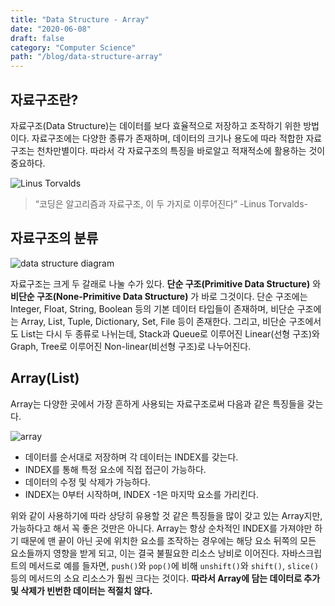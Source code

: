 ```yaml
---
title: "Data Structure - Array"
date: "2020-06-08"
draft: false
category: "Computer Science"
path: "/blog/data-structure-array"
---
```


## 자료구조란?
자료구조(Data Structure)는 데이터를 보다 효율적으로 저장하고 조작하기 위한 방법이다. 자료구조에는 다양한 종류가 존재하며, 데이터의 크기나 용도에 따라 적합한 자료구조는 천차만별이다. 따라서 각 자료구조의 특징을 바로알고 적재적소에 활용하는 것이 중요하다.

![Linus Torvalds](https://external-content.duckduckgo.com/iu/?u=https%3A%2F%2Ftse4.mm.bing.net%2Fth%3Fid%3DOIP.WqjgGOFI28G9BuDGaZOEWQHaEF%26pid%3DApi&f=1)
  > “코딩은 알고리즘과 자료구조, 이 두 가지로 이루어진다”
  > -Linus Torvalds-

## 자료구조의 분류
![data structure diagram](https://cdn.ttgtmedia.com/rms/onlineimages/whatis-data_structure.png)

자료구조는 크게 두 갈래로 나눌 수가 있다. **단순 구조(Primitive Data Structure)** 와 **비단순 구조(None-Primitive Data Structure)** 가 바로 그것이다. 
단순 구조에는 Integer, Float, String, Boolean 등의 기본 데이터 타입들이 존재하며, 비단순 구조에는 Array, List, Tuple, Dictionary, Set, File 등이 존재한다. 그리고, 비단순 구조에서도 List는 다시 두 종류로 나뉘는데, Stack과 Queue로 이루어진 Linear(선형 구조)와 Graph, Tree로 이루어진 Non-linear(비선형 구조)로 나누어진다.

## Array(List)
Array는 다양한 곳에서 가장 흔하게 사용되는 자료구조로써 다음과 같은 특징들을 갖는다.

![array](https://codeforwin.org/wp-content/uploads/2015/07/array-and-array-index-representation.png)

- 데이터를 순서대로 저장하며 각 데이터는 INDEX를 갖는다.
- INDEX를 통해 특정 요소에 직접 접근이 가능하다.
- 데이터의 수정 및 삭제가 가능하다.
- INDEX는 0부터 시작하며, INDEX -1은 마지막 요소를 가리킨다.

위와 같이 사용하기에 따라 상당히 유용할 것 같은 특징들을 많이 갖고 있는 Array지만, 가능하다고 해서 꼭 좋은 것만은 아니다. Array는 항상 순차적인 INDEX를 가져야만 하기 때문에 맨 끝이 아닌 곳에 위치한 요소를 조작하는 경우에는 해당 요소 뒤쪽의 모든 요소들까지 영향을 받게 되고, 이는 결국 불필요한 리소스 낭비로 이어진다. 자바스크립트의 메서드로 예를 들자면, `push()`와 `pop()`에 비해 `unshift()`와 `shift()`, `slice()` 등의 메서드의 소요 리소스가 훨씬 크다는 것이다.
**따라서 Array에 담는 데이터로 추가 및 삭제가 빈번한 데이터는 적절치 않다.**
